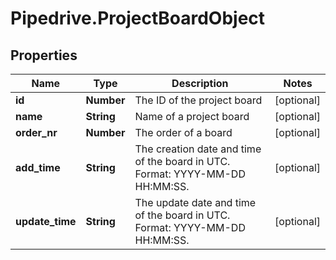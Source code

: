 # Pipedrive.ProjectBoardObject

## Properties

Name | Type | Description | Notes
------------ | ------------- | ------------- | -------------
**id** | **Number** | The ID of the project board | [optional] 
**name** | **String** | Name of a project board | [optional] 
**order_nr** | **Number** | The order of a board | [optional] 
**add_time** | **String** | The creation date and time of the board in UTC. Format: YYYY-MM-DD HH:MM:SS. | [optional] 
**update_time** | **String** | The update date and time of the board in UTC. Format: YYYY-MM-DD HH:MM:SS. | [optional] 


